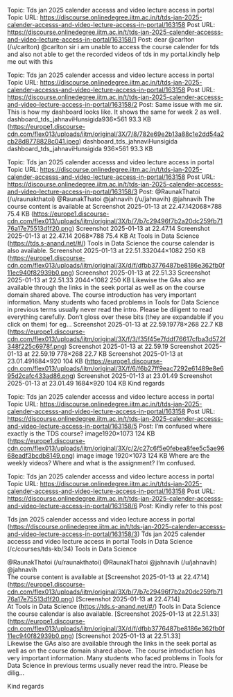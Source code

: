 Topic: Tds jan 2025 calender accesss and video lecture access in portal
Topic URL: https://discourse.onlinedegree.iitm.ac.in/t/tds-jan-2025-calender-accesss-and-video-lecture-access-in-portal/163158
Post URL: https://discourse.onlinedegree.iitm.ac.in/t/tds-jan-2025-calender-accesss-and-video-lecture-access-in-portal/163158/1
Post:  dear  @carlton (/u/carlton) @carlton  sir i am unable to access the course calender for tds and  also not able to get the recorded videos  of tds in my portal.kindly help  me out with this 

Topic: Tds jan 2025 calender accesss and video lecture access in portal
Topic URL: https://discourse.onlinedegree.iitm.ac.in/t/tds-jan-2025-calender-accesss-and-video-lecture-access-in-portal/163158
Post URL: https://discourse.onlinedegree.iitm.ac.in/t/tds-jan-2025-calender-accesss-and-video-lecture-access-in-portal/163158/2
Post:  Same issue with me sir. 
This is how my dashboard looks like. It shows the same for week 2 as well. 
 dashboard_tds_jahnaviHunsigida936×561 93.3 KB (https://europe1.discourse-cdn.com/flex013/uploads/iitm/original/3X/7/8/782e69e2b13a88c1e2dd54a2cb28d8778828c041.jpeg) dashboard_tds_jahnaviHunsigida dashboard_tds_jahnaviHunsigida 936×561 93.3 KB 

Topic: Tds jan 2025 calender accesss and video lecture access in portal
Topic URL: https://discourse.onlinedegree.iitm.ac.in/t/tds-jan-2025-calender-accesss-and-video-lecture-access-in-portal/163158
Post URL: https://discourse.onlinedegree.iitm.ac.in/t/tds-jan-2025-calender-accesss-and-video-lecture-access-in-portal/163158/3
Post:  @RaunakThatoi (/u/raunakthatoi) @RaunakThatoi   @jahnavih (/u/jahnavih) @jahnavih 
 The course content is available at 
 Screenshot 2025-01-13 at 22.47.142068×788 75.4 KB (https://europe1.discourse-cdn.com/flex013/uploads/iitm/original/3X/b/7/b7c29496f7b2a20dc259fb7176a17e75513d1f20.png) Screenshot 2025-01-13 at 22.47.14 Screenshot 2025-01-13 at 22.47.14 2068×788 75.4 KB 
 At  Tools in Data Science (https://tds.s-anand.net/#/) Tools in Data Science  the course calendar is also available. 
 Screenshot 2025-01-13 at 22.51.332044×1082 250 KB (https://europe1.discourse-cdn.com/flex013/uploads/iitm/original/3X/d/f/dfbb3776487be8186e362fb0f11ec940f82939b0.png) Screenshot 2025-01-13 at 22.51.33 Screenshot 2025-01-13 at 22.51.33 2044×1082 250 KB 
 Likewise the GAs also are available through the links in the seek portal as well as on the course domain shared above. 
 The course introduction has very important information. Many students who faced problems in Tools for Data Science in previous terms usually never read the intro. Please be diligent to read  everything carefully. 
 Don’t gloss over these bits (they are expandable if you click on them) for eg… 
 Screenshot 2025-01-13 at 22.59.19778×268 22.7 KB (https://europe1.discourse-cdn.com/flex013/uploads/iitm/original/3X/f/3/f35f45e7fddf76617cfba3d572f348f225c6978f.png) Screenshot 2025-01-13 at 22.59.19 Screenshot 2025-01-13 at 22.59.19 778×268 22.7 KB 
 Screenshot 2025-01-13 at 23.01.491684×920 104 KB (https://europe1.discourse-cdn.com/flex013/uploads/iitm/original/3X/f/6/f6b27ff9eac7292e61489e8e695d2cafc433ad86.png) Screenshot 2025-01-13 at 23.01.49 Screenshot 2025-01-13 at 23.01.49 1684×920 104 KB 
 Kind regards 

Topic: Tds jan 2025 calender accesss and video lecture access in portal
Topic URL: https://discourse.onlinedegree.iitm.ac.in/t/tds-jan-2025-calender-accesss-and-video-lecture-access-in-portal/163158
Post URL: https://discourse.onlinedegree.iitm.ac.in/t/tds-jan-2025-calender-accesss-and-video-lecture-access-in-portal/163158/5
Post:  I’m confused where exactly is the TDS course? 
 image1920×1073 124 KB (https://europe1.discourse-cdn.com/flex013/uploads/iitm/original/3X/c/2/c27c6f5e0febea8fee5c5ae9668eadf3bcdb8149.png) image image 1920×1073 124 KB 
Where are the weekly videos? 
Where and what is the assignment? 
I’m confused. 

Topic: Tds jan 2025 calender accesss and video lecture access in portal
Topic URL: https://discourse.onlinedegree.iitm.ac.in/t/tds-jan-2025-calender-accesss-and-video-lecture-access-in-portal/163158
Post URL: https://discourse.onlinedegree.iitm.ac.in/t/tds-jan-2025-calender-accesss-and-video-lecture-access-in-portal/163158/6
Post:  Kindly refer to this post 
 
 
 
  
 Tds jan 2025 calender accesss and video lecture access in portal (https://discourse.onlinedegree.iitm.ac.in/t/tds-jan-2025-calender-accesss-and-video-lecture-access-in-portal/163158/3) Tds jan 2025 calender accesss and video lecture access in portal   Tools in Data Science (/c/courses/tds-kb/34) Tools in Data Science 
 
 
 @RaunakThatoi (/u/raunakthatoi) @RaunakThatoi   @jahnavih (/u/jahnavih) @jahnavih  
The course content is available at 
  [Screenshot 2025-01-13 at 22.47.14] (https://europe1.discourse-cdn.com/flex013/uploads/iitm/original/3X/b/7/b7c29496f7b2a20dc259fb7176a17e75513d1f20.png) [Screenshot 2025-01-13 at 22.47.14]  
At  Tools in Data Science (https://tds.s-anand.net/#/) Tools in Data Science  the course calendar is also available. 
  [Screenshot 2025-01-13 at 22.51.33] (https://europe1.discourse-cdn.com/flex013/uploads/iitm/original/3X/d/f/dfbb3776487be8186e362fb0f11ec940f82939b0.png) [Screenshot 2025-01-13 at 22.51.33]  
Likewise the GAs also are available through the links in the seek portal as well as on the course domain shared above. 
The course introduction has very important information. Many students who faced problems in Tools for Data Science in previous terms usually never read the intro. Please be dilig…
   
 Kind regards 
